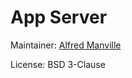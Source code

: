 # App Server

Maintainer: 
[Alfred Manville](https://code.mrmelon54.com/alfred)

License: 
BSD 3-Clause